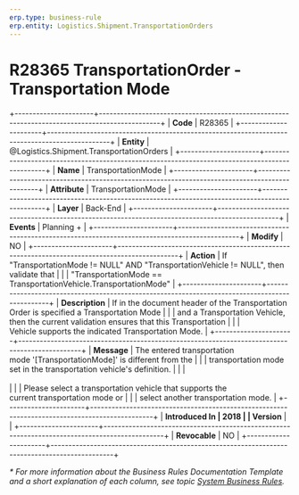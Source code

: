 ```yaml
---
erp.type: business-rule
erp.entity: Logistics.Shipment.TransportationOrders
---
```


# R28365 TransportationOrder - Transportation Mode
+----------------------+-----------------------------------------------------------------------------------------------+
| **Code**             | R28365                                                                                        |
+----------------------+-----------------------------------------------------------------------------------------------+
| **Entity**           | @Logistics.Shipment.TransportationOrders                                                      |
+----------------------+-----------------------------------------------------------------------------------------------+
| **Name**             | TransportationMode                                                                            |
+----------------------+-----------------------------------------------------------------------------------------------+
| **Attribute**        | TransportationMode                                                                            |
+----------------------+-----------------------------------------------------------------------------------------------+
| **Layer**            | Back-End                                                                                      |
+----------------------+-----------------------------------------------------------------------------------------------+
| **Events**           | Planning +                                                                                    |
+----------------------+-----------------------------------------------------------------------------------------------+
| **Modify**           | NO                                                                                            |
+----------------------+-----------------------------------------------------------------------------------------------+
| **Action**           | If \"TransportationMode != NULL\" AND \"TransportationVehicle != NULL\", then validate that   |
|                      | \"TransportationMode == TransportationVehicle.TransportationMode\"                            |
+----------------------+-----------------------------------------------------------------------------------------------+
| **Description**      | If in the document header of the Transportation Order is specified a Transportation Mode      |
|                      | and a Transportation Vehicle, then the current validation ensures that this Transportation    |
|                      | Vehicle supports the indicated Transportation Mode.                                           |
+----------------------+-----------------------------------------------------------------------------------------------+
| **Message**          | The entered transportation mode \'\[TransportationMode\]\' is different from the              |
|                      | transportation mode set in the transportation vehicle's definition.                           |
|                      | <br/><br/>                                                                                    |
|                      | Please select a transportation vehicle that supports the current transportation mode or       |
|                      | select another transportation mode.                                                           |
+----------------------+-----------------------------------------------------------------------------------------------+
| **Introduced In      | 2018                                                                                          |
| Version**            |                                                                                               |
+----------------------+-----------------------------------------------------------------------------------------------+
| **Revocable**        | NO                                                                                            |
+----------------------+-----------------------------------------------------------------------------------------------+

*\* For more information about the Business Rules Documentation Template and a short explanation of each column, see
topic [System Business Rules](../templates/template-description-system-business-rules.md).*
